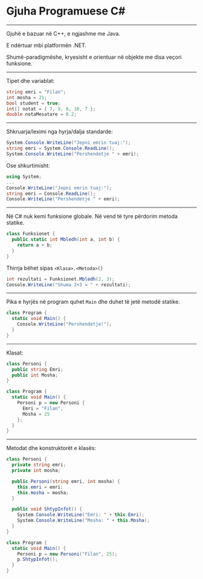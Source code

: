 # Gjuha Programuese C# #

---

Gjuhë e bazuar në C++, e ngjashme me Java.

E ndërtuar mbi platformën .NET.

Shumë-paradigmëshe, kryesisht e orientuar në objekte me disa veçori funksione.

---

Tipet dhe variablat:

```cs
string emri = "Filan";
int mosha = 21;
bool student = true;
int[] notat = { 7, 9, 8, 10, 7 };
double notaMesatare = 8.2;
```

---

Shkruarja/leximi nga hyrja/dalja standarde:

```cs
System.Console.WriteLine("Jepni emrin tuaj:");
string emri = System.Console.ReadLine();
System.Console.WriteLine("Pershendetje " + emri);
```

Ose shkurtimisht:

```cs
using System;
...
Console.WriteLine("Jepni emrin tuaj:");
string emri = Console.ReadLine();
Console.WriteLine("Pershendetje " + emri);
```

---

Në C# nuk kemi funksione globale. Në vend të tyre përdorim metoda statike.

```cs
class Funksionet {
  public static int Mbledh(int a, int b) {
    return a + b;
  }
}
```

Thirrja bëhet sipas `<Klasa>.<Metoda>()`

```cs
int rezultati = Funksionet.Mbledh(2, 3);
Console.WriteLine("Shuma 2+3 = " + rezultati);
```

---

Pika e hyrjës në program quhet `Main` dhe duhet të jetë metodë statike.

```cs
class Program {
  static void Main() {
    Console.WriteLine("Pershendetje!");
  }
}
```

---

Klasat:

```cs
class Personi {
  public string Emri;
  public int Mosha;
}

class Program {
  static void Main() {
    Personi p = new Personi {
      Emri = "Filan",
      Mosha = 25
    };
  }
}
```

---

Metodat dhe konstruktorët e klasës:

```cs
class Personi {
  private string emri;
  private int mosha;

  public Personi(string emri, int mosha) {
    this.emri = emri;
    this.mosha = mosha;
  }

  public void ShtypInfot() {
    System.Console.WriteLine("Emri: " + this.Emri);
    System.Console.WriteLine("Mosha: " + this.Mosha);
  }
}

class Program {
  static void Main() {
    Personi p = new Personi("Filan", 25);
    p.ShtypInfot();
  }
}
```
